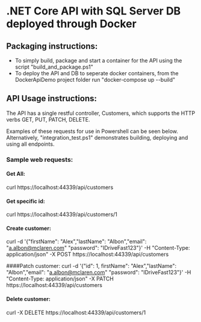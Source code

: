 # .NET Core API with SQL Server DB deployed through Docker

## Packaging instructions:
- To simply build, package and start a container for the API using the script "build_and_package.ps1"
- To deploy the API and DB to seperate docker containers, from the DockerApiDemo project folder run "docker-compose up --build"


## API Usage instructions:
The API has a single restful controller, Customers, which supports the HTTP verbs GET, PUT, PATCH, DELETE.

Examples of these requests for use in Powershell can be seen below. Alternatively, "integration_test.ps1" demonstrates building, deploying and using all endpoints.

### Sample web requests:
#### Get All: 
curl https://localhost:44339/api/customers

#### Get specific id: 
curl https://localhost:44339/api/customers/1

#### Create customer: 
curl -d '{"firstName": "Alex","lastName": "Albon","email": "a.albon@mclaren.com" "password": "IDriveFast123"}' -H "Content-Type: application/json" -X POST https://localhost:44339/api/customers

####Patch customer: 
curl -d '{"id": 1, firstName": "Alex","lastName": "Albon","email": "a.albon@mclaren.com" "password": "IDriveFast123"}' -H "Content-Type: application/json" -X PATCH https://localhost:44339/api/customers

#### Delete customer:  
curl -X DELETE https://localhost:44339/api/customers/1 